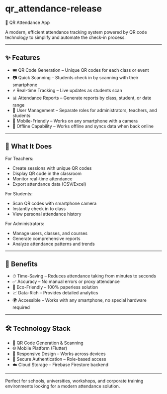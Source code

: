 # qr_attendance-release


📱 QR Attendance App

A modern, efficient attendance tracking system powered by QR code technology to simplify and automate the check-in process.

------------------------------------------------------------
✨ Features
------------------------------------------------------------
- 🎟 QR Code Generation – Unique QR codes for each class or event
- 📷 Quick Scanning – Students check in by scanning with their smartphone
- ⚡ Real-time Tracking – Live updates as students scan
- 📊 Attendance Reports – Generate reports by class, student, or date range
- 👥 User Management – Separate roles for administrators, teachers, and students
- 📱 Mobile-Friendly – Works on any smartphone with a camera
- 🔗 Offline Capability – Works offline and syncs data when back online

------------------------------------------------------------
🚀 What It Does
------------------------------------------------------------
For Teachers:
- Create sessions with unique QR codes
- Display QR code in the classroom
- Monitor real-time attendance
- Export attendance data (CSV/Excel)

For Students:
- Scan QR codes with smartphone camera
- Instantly check in to class
- View personal attendance history

For Administrators:
- Manage users, classes, and courses
- Generate comprehensive reports
- Analyze attendance patterns and trends

------------------------------------------------------------
🌟 Benefits
------------------------------------------------------------
- ⏱ Time-Saving – Reduces attendance taking from minutes to seconds
- ✅ Accuracy – No manual errors or proxy attendance
- 🌱 Eco-Friendly – 100% paperless solution
- 📈 Data-Rich – Provides detailed analytics
- 🌍 Accessible – Works with any smartphone, no special hardware required

------------------------------------------------------------
🛠 Technology Stack
------------------------------------------------------------
- 📌 QR Code Generation & Scanning
- 🌐 Mobile Platform (Flutter)
- 📱 Responsive Design – Works across devices
- 🔐 Secure Authentication – Role-based access
- ☁️ Cloud Storage – Firebase Firestore backend

------------------------------------------------------------
Perfect for schools, universities, workshops, and corporate training environments 
looking for a modern attendance solution.

